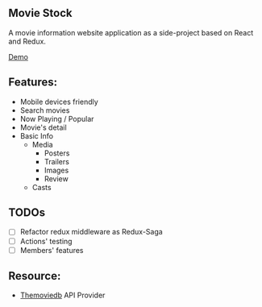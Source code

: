 ## Movie Stock

A movie information website application as a side-project based on React and Redux.

[Demo](http://movie-stock.surge.sh/)

## Features:

- Mobile devices friendly
- Search movies
- Now Playing / Popular
- Movie's detail
- Basic Info
  - Media
    - Posters
    - Trailers
    - Images
    - Review
  - Casts

## TODOs

- [ ] Refactor redux middleware as Redux-Saga
- [ ] Actions' testing
- [ ] Members' features

## Resource:

- [Themoviedb](https://www.themoviedb.org/) API Provider
